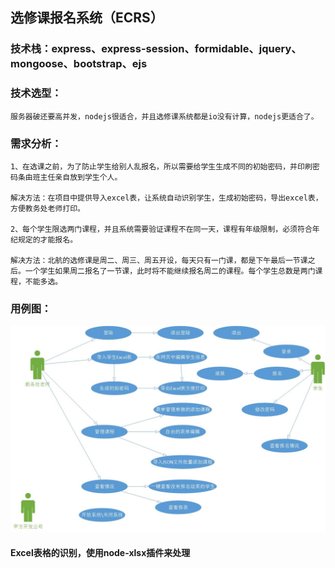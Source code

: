 
## 选修课报名系统（ECRS）

   ###  技术栈：express、express-session、formidable、jquery、mongoose、bootstrap、ejs

   ### 技术选型：
    服务器破还要高并发，nodejs很适合，并且选修课系统都是io没有计算，nodejs更适合了。
   ### 需求分析：
    1、在选课之前，为了防止学生给别人乱报名，所以需要给学生生成不同的初始密码，并印刷密码条由班主任亲自放到学生个人。
    
    解决方法：在项目中提供导入excel表，让系统自动识别学生，生成初始密码，导出excel表，方便教务处老师打印。
    
    2、每个学生限选两门课程，并且系统需要验证课程不在同一天，课程有年级限制，必须符合年纪规定的才能报名。
    
    解决方法：北航的选修课是周二、周三、周五开设，每天只有一门课，都是下午最后一节课之后。一个学生如果周二报名了一节课，此时将不能继续报名周二的课程。每个学生总数是两门课程，不能多选。
    
   ### 用例图：
   
   ![image](./assets/系统用例图.jpg)
   
   
   #### Excel表格的识别，使用node-xlsx插件来处理
